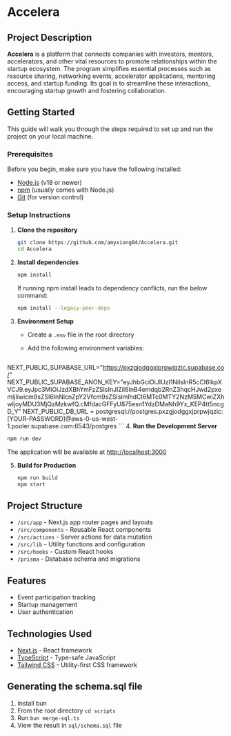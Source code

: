 # Accelera

## Project Description

<b>Accelera</b> is a platform that connects companies with investors, mentors, accelerators, and other vital resources to promote relationships within the startup ecosystem. The program simplifies essential processes such as resource sharing, networking events, accelerator applications, mentoring access, and startup funding. Its goal is to streamline these interactions, encouraging startup growth and fostering collaboration.

## Getting Started

This guide will walk you through the steps required to set up and run the project on your local machine.

### Prerequisites

Before you begin, make sure you have the following installed:

- [Node.js](https://nodejs.org/) (v18 or newer)
- [npm](https://www.npmjs.com/) (usually comes with Node.js)
- [Git](https://git-scm.com/) (for version control)

### Setup Instructions

1. **Clone the repository**

   ```bash
   git clone https://github.com/amyxiong04/Accelera.git
   cd Accelera
   ```

2. **Install dependencies**

   ```bash
   npm install
   ```
   If running npm install leads to dependency conflicts, run the below command:
   ```bash
   npm install --legacy-peer-deps
   ```

3. **Environment Setup**
   - Create a `.env` file in the root directory
   - Add the following environment variables:

     ```
NEXT_PUBLIC_SUPABASE_URL="https://pxzgjodggxjprpwjqzic.supabase.co/"
NEXT_PUBLIC_SUPABASE_ANON_KEY="eyJhbGciOiJIUzI1NiIsInR5cCI6IkpXVCJ9.eyJpc3MiOiJzdXBhYmFzZSIsInJlZiI6InB4emdqb2RnZ3hqcHJwd2pxemljIiwicm9sZSI6InNlcnZpY2Vfcm9sZSIsImlhdCI6MTc0MTY2NzM5MCwiZXhwIjoyMDU3MjQzMzkwfQ.cMfdacGFFyU875esn1YdzDMaNh9Yx_KEP4tt5ncgD_Y"
NEXT_PUBLIC_DB_URL = postgresql://postgres.pxzgjodggxjprpwjqzic:[YOUR-PASSWORD]@aws-0-us-west-1.pooler.supabase.com:6543/postgres
     ```
4. **Run the Development Server**

   ```bash
   npm run dev
   ```

   The application will be available at [http://localhost:3000](http://localhost:3000)

5. **Build for Production**
   ```bash
   npm run build
   npm start
   ```

## Project Structure

- `/src/app` - Next.js app router pages and layouts
- `/src/components` - Reusable React components
- `/src/actions` - Server actions for data mutation
- `/src/lib` - Utility functions and configuration
- `/src/hooks` - Custom React hooks
- `/prisma` - Database schema and migrations

## Features

- Event participation tracking
- Startup management
- User authentication

## Technologies Used

- [Next.js](https://nextjs.org/) - React framework
- [TypeScript](https://www.typescriptlang.org/) - Type-safe JavaScript
- [Tailwind CSS](https://tailwindcss.com/) - Utility-first CSS framework

## Generating the schema.sql file

1. Install bun
2. From the root directory `cd scripts`
3. Run `bun merge-sql.ts`
4. View the result in `sql/schema.sql` file
